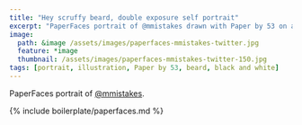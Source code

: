 ```yaml
---
title: "Hey scruffy beard, double exposure self portrait"
excerpt: "PaperFaces portrait of @mmistakes drawn with Paper by 53 on an iPad."
image: 
  path: &image /assets/images/paperfaces-mmistakes-twitter.jpg 
  feature: *image
  thumbnail: /assets/images/paperfaces-mmistakes-twitter-150.jpg
tags: [portrait, illustration, Paper by 53, beard, black and white]
---
```


PaperFaces portrait of [@mmistakes](https://twitter.com/mmistakes).

{% include boilerplate/paperfaces.md %}
